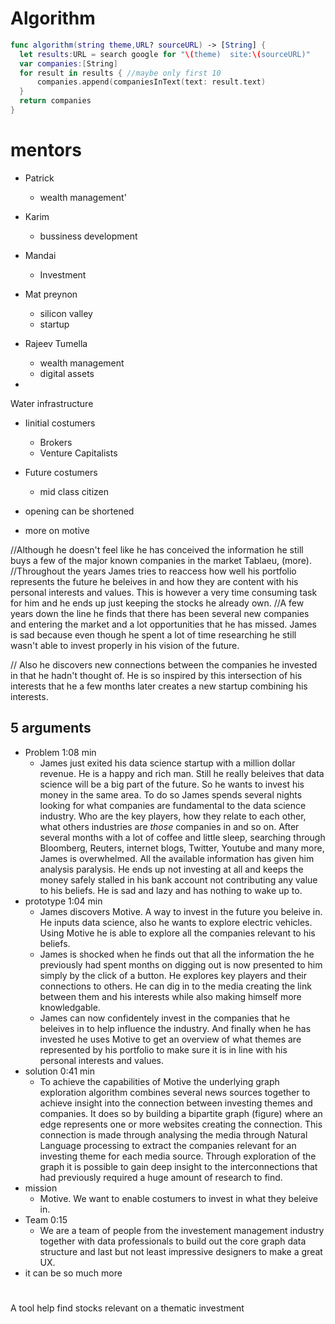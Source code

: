 # Algorithm

```swift
func algorithm(string theme,URL? sourceURL) -> [String] {
  let results:URL = search google for "\(theme)  site:\(sourceURL)"
  var companies:[String]
  for result in results { //maybe only first 10
      companies.append(companiesInText(text: result.text)
  }
  return companies
}
```



# mentors

- Patrick 

  - wealth management'

    

- Karim

  - bussiness development

- Mandai

  - Investment 

- Mat preynon

  - silicon valley
  - startup

- Rajeev Tumella

  - wealth management
  - digital assets

- 





Water infrastructure



- Iinitial costumers
  - Brokers
  - Venture Capitalists
- Future costumers
  - mid class citizen 



- opening can be shortened
- more on motive



//Although he doesn't feel like he has conceived the information he still buys a few of the major known companies in the market  Tablaeu, (more). 
//Throughout the years James tries to reaccess how well his portfolio represents the future he beleives in and how they are content with his personal interests and values. This is however a very time consuming task for him and he ends up just keeping the stocks he already own. 
//A few years down the line he finds that there has been several new companies and entering the market and a lot opportunities that he has missed. James is sad because even though he spent a lot of time researching he still wasn't able to invest properly in his vision of the future.



// Also he discovers new connections between the companies he invested in that he hadn't thought of. He is so inspired by this intersection of his interests that he a few months later creates a new startup combining his interests.

## 5 arguments

- Problem 1:08 min
  - James just exited his data science startup with a million dollar revenue. He is a happy and rich man. Still he really beleives that data science will be a big part of the future. So he wants to invest his money in the same area. To do so James spends several nights looking for what companies are fundamental to the data science industry. Who are the key players, how they relate to each other, what others industries are *those* companies in and so on. After several months with a lot of coffee and little sleep, searching through Bloomberg, Reuters, internet blogs, Twitter, Youtube and many more, James is overwhelmed. All the available information has given him analysis paralysis. He ends up not investing at all and keeps the money safely stalled in his bank account not contributing any value to his beliefs. He is sad and lazy and has nothing to wake up to.
- prototype 1:04 min
  - James discovers Motive. A way to invest in the future you beleive in. He inputs data science, also he wants to explore electric vehicles. Using Motive he is able to explore all the companies relevant to his beliefs.
  - James is shocked when he finds out that all the information the he previously had spent months on digging out is now presented to him simply by the click of a button. He explores key players and their connections to others. He can dig in to the media creating the link between them and his interests while also making himself more knowledgable.
  - James can now confidentely invest in the companies that he beleives in to help influence the industry. And finally when he has invested he uses Motive to get an overview of what themes are represented by his portfolio to make sure it is in line with his personal interests and values.
- solution 0:41 min
  - To achieve the capabilities of Motive the underlying graph exploration algorithm combines several news sources together to achieve insight into the connection between investing themes and companies. It does so by building a bipartite graph (figure) where an edge represents one or more websites creating the connection. This connection is made through analysing the media through Natural Language processing to extract the companies relevant for an investing theme for each media source. Through exploration of the graph it is possible to gain deep insight to the interconnections that had previously required a huge amount of research to find.
- mission 
  - Motive. We want to enable costumers to invest in what they beleive in.
- Team 0:15 
  - We are a team of people from the investement management industry together with data professionals to build out the core graph data structure and last but not least impressive designers to make a great UX.
- it can be so much more

# 

A tool help find stocks relevant on a thematic investment

